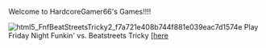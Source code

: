 Welcome to HardcoreGamer66's Games!!!!

![html5_FnfBeatStreetsTricky2_f7a721e408b744f881e039eac7d1574e](https://user-images.githubusercontent.com/119811205/216778077-db44976b-47a2-4adf-ba9e-5c0dfeb64b0d.png)
Play Friday Night Funkin' vs. Beatstreets Tricky [[here](https://hardcoregamer66.github.io/Beatstreets-Tricky-V2-HTML5-port/)
